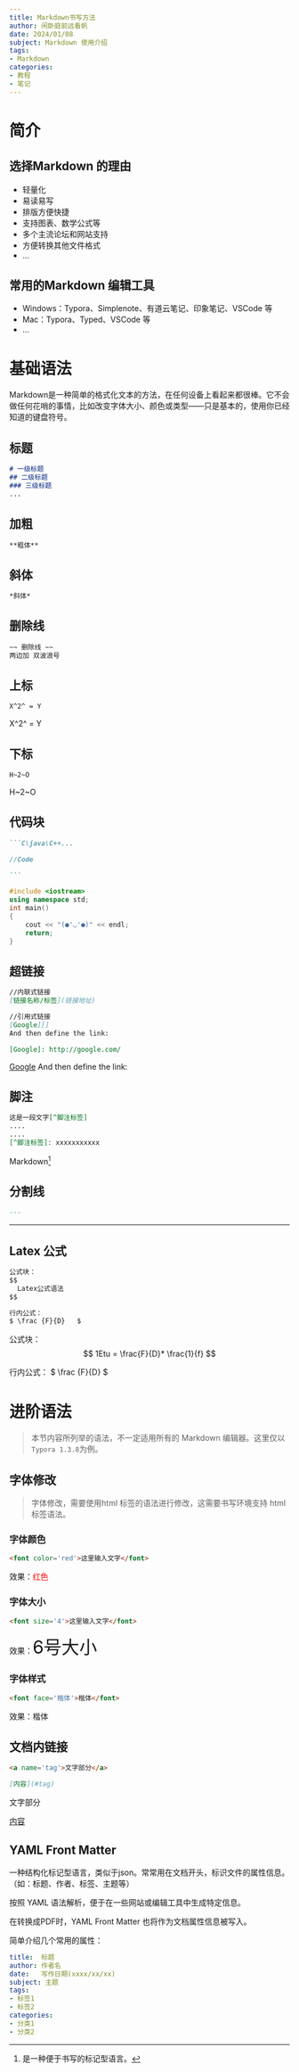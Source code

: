 ```yaml
---
title: Markdown书写方法
author: 闲卧庭前远看帆
date: 2024/01/08
subject: Markdown 使用介绍
tags: 
- Markdown
categories: 
- 教程
- 笔记
---
```




# 简介

## 选择Markdown 的理由

- 轻量化
- 易读易写
- 排版方便快捷
- 支持图表、数学公式等
- 多个主流论坛和网站支持
- 方便转换其他文件格式
- ...

## 常用的Markdown 编辑工具

- Windows：Typora、Simplenote、有道云笔记、印象笔记、VSCode 等
- Mac：Typora、Typed、VSCode 等
- ...

# 基础语法

Markdown是一种简单的格式化文本的方法，在任何设备上看起来都很棒。它不会做任何花哨的事情，比如改变字体大小、颜色或类型——只是基本的，使用你已经知道的键盘符号。

## 标题

```markdown
# 一级标题
## 二级标题
### 三级标题
...
```

## 加粗

```markdown
**粗体**
```

## 斜体

```markdown
*斜体*
```

## 删除线

```markdown
~~ 删除线 ~~
两边加 双波浪号
```

## 上标

```markdown
X^2^ = Y
```

X^2^ = Y

## 下标

```markdown
H~2~O
```

H~2~O

## 代码块

````markdown
```C\java\C++...

//Code

```
````

```C++
#include <iostream>
using namespace std;
int main()
{
    cout << "(●'◡'●)" << endl;
	return;    
}
```

## 超链接

```markdown
//内联式链接
[链接名称/标签](链接地址)

//引用式链接
[Google][]
And then define the link:

[Google]: http://google.com/

```

[Google][]
And then define the link:

[Google]: http://google.com/	"谷歌"



## 脚注

```markdown
这是一段文字[^脚注标签]
....
....
[^脚注标签]: xxxxxxxxxxx
```

Markdown[^1]

[^1]: 是一种便于书写的标记型语言。



## 分割线

```markdown
---
```

---



## Latex 公式

```markdown
公式块：
$$
  Latex公式语法
$$

行内公式：
$ \frac {F}{D}   $
```

公式块：
$$
1Etu = \frac{F}{D}* \frac{1}{f}
$$

行内公式：
$ \frac {F}{D}   $

# 进阶语法

> 本节内容所列举的语法，不一定适用所有的 Markdown 编辑器。这里仅以 `Typora 1.3.8`为例。

## 字体修改

> 字体修改，需要使用html 标签的语法进行修改，这需要书写环境支持 html标签语法。

### 字体颜色

```html
<font color='red'>这里输入文字</font>
```

效果：<font color='red'>红色</font>

### 字体大小

```html
<font size='4'>这里输入文字</font>
```

效果：<font size='6'>6号大小</font>

### 字体样式

```html
<font face='楷体'>楷体</font>
```

效果：<font face='楷体'>楷体</font>

## 文档内链接

```markdown
<a name='tag'>文字部分</a>

[内容](#tag)
```

<a name='tag'>文字部分</a>

[内容](#tag)



## YAML Front Matter

一种结构化标记型语言，类似于json。常常用在文档开头，标识文件的属性信息。（如：标题、作者、标签、主题等）

按照 YAML 语法解析，便于在一些网站或编辑工具中生成特定信息。

在转换成PDF时，YAML Front Matter 也将作为文档属性信息被写入。

简单介绍几个常用的属性：

```yaml
title:  标题
author: 作者名
date:   写作日期(xxxx/xx/xx)
subject: 主题
tags: 
- 标签1
- 标签2
categories: 
- 分类1
- 分类2
```









